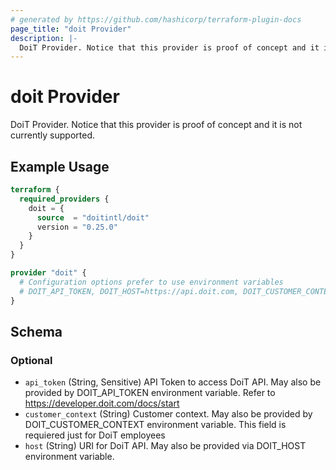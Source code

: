 ```yaml
---
# generated by https://github.com/hashicorp/terraform-plugin-docs
page_title: "doit Provider"
description: |-
  DoiT Provider. Notice that this provider is proof of concept and it is not currently supported.
---
```


# doit Provider

DoiT Provider. Notice that this provider is proof of concept and it is not currently supported.

## Example Usage

```terraform
terraform {
  required_providers {
    doit = {
      source  = "doitintl/doit"
      version = "0.25.0"
    }
  }
}

provider "doit" {
  # Configuration options prefer to use environment variables
  # DOIT_API_TOKEN, DOIT_HOST=https://api.doit.com, DOIT_CUSTOMER_CONTEXT
}
```

<!-- schema generated by tfplugindocs -->
## Schema

### Optional

- `api_token` (String, Sensitive) API Token to access DoiT API. May also be provided by DOIT_API_TOKEN environment variable. Refer to https://developer.doit.com/docs/start
- `customer_context` (String) Customer context. May also be provided by DOIT_CUSTOMER_CONTEXT environment variable. This field is requiered just for DoiT employees
- `host` (String) URI for DoiT API. May also be provided via DOIT_HOST environment variable.
